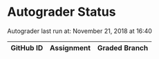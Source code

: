 # Autograder Status
Autograder last run at: November 21, 2018 at 16:40

| GitHub ID | Assignment | Graded Branch |
|-----------|------------|---------------|
